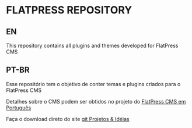 # FLATPRESS REPOSITORY
## EN
This repository contains all plugins and themes developed for FlatPress CMS

## PT-BR
Esse repositório tem o objetivo de conter temas e plugins criados para o FlatPress CMS

Detalhes sobre o CMS podem ser obtidos no projeto do [FlatPress CMS em Português](https://fabianosantosnet.github.io/FlatPressCMS/)  

Faça o download direto do site [git Projetos & Idéias](https://git.fabianosantos.net)

